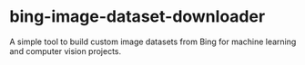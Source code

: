 # bing-image-dataset-downloader
A simple tool to build custom image datasets from Bing for machine learning and computer vision projects.

